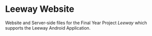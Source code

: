 # Leeway Website
Website and Server-side files for the Final Year Project *Leeway* which supports the Leeway Android Application.